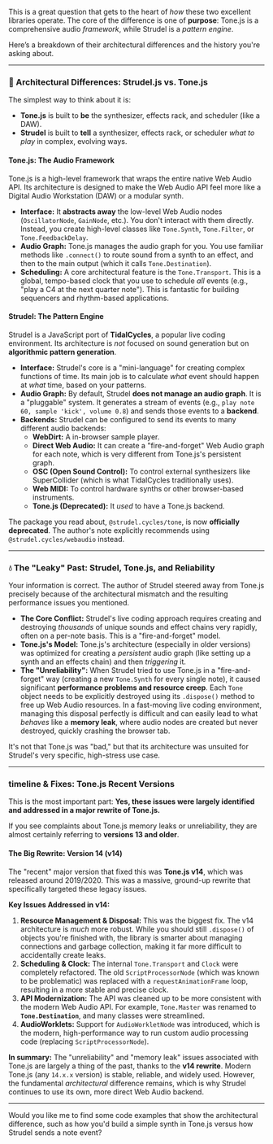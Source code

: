 This is a great question that gets to the heart of *how* these two excellent libraries operate. The core of the difference is one of **purpose**: Tone.js is a comprehensive audio *framework*, while Strudel is a *pattern engine*.

Here’s a breakdown of their architectural differences and the history you're asking about.

---

### 🎹 Architectural Differences: Strudel.js vs. Tone.js

The simplest way to think about it is:
* **Tone.js** is built to **be** the synthesizer, effects rack, and scheduler (like a DAW).
* **Strudel** is built to **tell** a synthesizer, effects rack, or scheduler *what to play* in complex, evolving ways.

#### Tone.js: The Audio Framework

Tone.js is a high-level framework that wraps the entire native Web Audio API. Its architecture is designed to make the Web Audio API feel more like a Digital Audio Workstation (DAW) or a modular synth.

* **Interface:** It **abstracts away** the low-level Web Audio nodes (`OscillatorNode`, `GainNode`, etc.). You don't interact with them directly. Instead, you create high-level classes like `Tone.Synth`, `Tone.Filter`, or `Tone.FeedbackDelay`.
* **Audio Graph:** Tone.js manages the audio graph for you. You use familiar methods like `.connect()` to route sound from a synth to an effect, and then to the main output (which it calls `Tone.Destination`).
* **Scheduling:** A core architectural feature is the `Tone.Transport`. This is a global, tempo-based clock that you use to schedule *all* events (e.g., "play a C4 at the next quarter note"). This is fantastic for building sequencers and rhythm-based applications.



#### Strudel: The Pattern Engine

Strudel is a JavaScript port of **TidalCycles**, a popular live coding environment. Its architecture is *not* focused on sound generation but on **algorithmic pattern generation**.

* **Interface:** Strudel's core is a "mini-language" for creating complex functions of time. Its main job is to calculate *what* event should happen at *what* time, based on your patterns.
* **Audio Graph:** By default, Strudel **does not manage an audio graph**. It is a "pluggable" system. It generates a stream of events (e.g., `play note 60, sample 'kick', volume 0.8`) and sends those events to a **backend**.
* **Backends:** Strudel can be configured to send its events to many different audio backends:
    * **WebDirt:** A in-browser sample player.
    * **Direct Web Audio:** It can create a "fire-and-forget" Web Audio graph for each note, which is very different from Tone.js's persistent graph.
    * **OSC (Open Sound Control):** To control external synthesizers like SuperCollider (which is what TidalCycles traditionally uses).
    * **Web MIDI:** To control hardware synths or other browser-based instruments.
    * **Tone.js (Deprecated):** It *used* to have a Tone.js backend.

The package you read about, `@strudel.cycles/tone`, is now **officially deprecated**. The author's note explicitly recommends using `@strudel.cycles/webaudio` instead.

---

### 💧 The "Leaky" Past: Strudel, Tone.js, and Reliability

Your information is correct. The author of Strudel steered away from Tone.js precisely because of the architectural mismatch and the resulting performance issues you mentioned.

* **The Core Conflict:** Strudel's live coding approach requires creating and destroying *thousands* of unique sounds and effect chains very rapidly, often on a per-note basis. This is a "fire-and-forget" model.
* **Tone.js's Model:** Tone.js's architecture (especially in older versions) was optimized for creating a *persistent* audio graph (like setting up a synth and an effects chain) and then *triggering* it.
* **The "Unreliability":** When Strudel tried to use Tone.js in a "fire-and-forget" way (creating a new `Tone.Synth` for every single note), it caused significant **performance problems and resource creep**. Each `Tone` object needs to be explicitly destroyed using its `.dispose()` method to free up Web Audio resources. In a fast-moving live coding environment, managing this disposal perfectly is difficult and can easily lead to what *behaves* like a **memory leak**, where audio nodes are created but never destroyed, quickly crashing the browser tab.

It's not that Tone.js was "bad," but that its architecture was unsuited for Strudel's very specific, high-stress use case.

---

###  timeline & Fixes: Tone.js Recent Versions

This is the most important part: **Yes, these issues were largely identified and addressed in a major rewrite of Tone.js.**

If you see complaints about Tone.js memory leaks or unreliability, they are almost certainly referring to **versions 13 and older**.

#### The Big Rewrite: Version 14 (v14)

The "recent" major version that fixed this was **Tone.js v14**, which was released around 2019/2020. This was a massive, ground-up rewrite that specifically targeted these legacy issues.

**Key Issues Addressed in v14:**

1.  **Resource Management & Disposal:** This was the biggest fix. The v14 architecture is *much* more robust. While you should still `.dispose()` of objects you're finished with, the library is smarter about managing connections and garbage collection, making it far more difficult to accidentally create leaks.
2.  **Scheduling & Clock:** The internal `Tone.Transport` and `Clock` were completely refactored. The old `ScriptProcessorNode` (which was known to be problematic) was replaced with a `requestAnimationFrame` loop, resulting in a more stable and precise clock.
3.  **API Modernization:** The API was cleaned up to be more consistent with the modern Web Audio API. For example, `Tone.Master` was renamed to **`Tone.Destination`**, and many classes were streamlined.
4.  **AudioWorklets:** Support for `AudioWorkletNode` was introduced, which is the modern, high-performance way to run custom audio processing code (replacing `ScriptProcessorNode`).

**In summary:** The "unreliability" and "memory leak" issues associated with Tone.js are largely a thing of the past, thanks to the **v14 rewrite**. Modern Tone.js (any `14.x.x` version) is stable, reliable, and widely used. However, the fundamental *architectural* difference remains, which is why Strudel continues to use its own, more direct Web Audio backend.

---

Would you like me to find some code examples that show the architectural difference, such as how you'd build a simple synth in Tone.js versus how Strudel sends a note event?